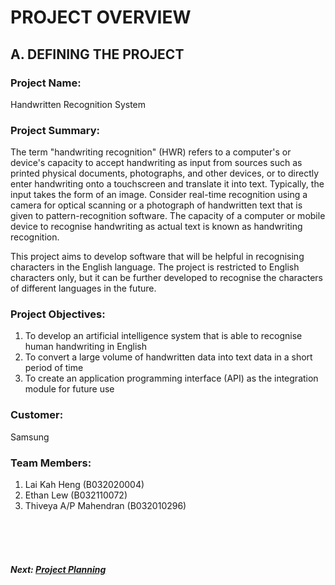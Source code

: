 # PROJECT OVERVIEW

## A. DEFINING THE PROJECT
### Project Name: 
Handwritten Recognition System

### Project Summary:
The term "handwriting recognition" (HWR) refers to a computer's or device's capacity to accept handwriting as input from sources such as printed physical documents, photographs, and other devices, or to directly enter handwriting onto a touchscreen and translate it into text. Typically, the input takes the form of an image. Consider real-time recognition using a camera for optical scanning or a photograph of handwritten text that is given to pattern-recognition software. The capacity of a computer or mobile device to recognise handwriting as actual text is known as handwriting recognition.

This project aims to develop software that will be helpful in recognising characters in the English language. The project is restricted to English characters only, but it can be further developed to recognise the characters of different languages in the future.

### Project Objectives:
1. To develop an artificial intelligence system that is able to recognise human handwriting in English
2. To convert a large volume of handwritten data into text data in a short period of time
3. To create an application programming interface (API) as the integration module for future use

### Customer: 
Samsung

### Team Members: 
1. Lai Kah Heng (B032020004)
2. Ethan Lew (B032110072)
3. Thiveya A/P Mahendran (B032010296)

<br><br><br>
##### Next: [Project Planning](B-PROJECT_PLANNING.md)

